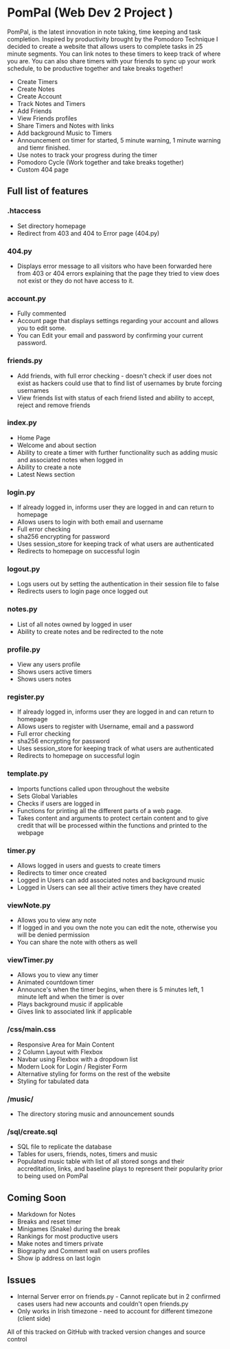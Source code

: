 # PomPal (Web Dev 2 Project )
PomPal, is the latest innovation in note taking, time keeping and task completion. 
Inspired by productivity brought by the Pomodoro Technique I decided to create a website that allows users to complete tasks in 25 minute segments. 
You can link notes to these timers to keep track of where you are. 
You can also share timers with your friends to sync up your work schedule, to be productive together and take breaks together!

- Create Timers
- Create Notes
- Create Account
- Track Notes and Timers
- Add Friends
- View Friends profiles
- Share Timers and Notes with links
- Add background Music to Timers
- Announcement on timer for started, 5 minute warning, 1 minute warning and tiemr finished.
- Use notes to track your progress during the timer
- Pomodoro Cycle (Work together and take breaks together)
- Custom 404 page 

## Full list of features

### .htaccess
- Set directory homepage
- Redirect from 403 and 404 to Error page (404.py)

### 404.py
- Displays error message to all visitors who have been forwarded here from 403 or 404 errors explaining 
    that the page they tried to view does not exist or they do not have access to it.

### account.py
- Fully commented
- Account page that displays settings regarding your account and allows you to edit some.
- You can Edit your email and password by confirming your current password.

### friends.py
- Add friends, with full error checking - doesn't check if user does not exist as hackers could use that to find list of usernames by brute forcing usernames
- View friends list with status of each friend listed and ability to accept, reject and remove friends

### index.py
- Home Page
- Welcome and about section
- Ability to create a timer with further functionality such as adding music and associated notes when logged in
- Ability to create a note
- Latest News section

### login.py
- If already logged in, informs user they are logged in and can return to homepage
- Allows users to login with both email and username
- Full error checking
- sha256 encrypting for password
- Uses session_store for keeping track of what users are authenticated
- Redirects to homepage on successful login

### logout.py
- Logs users out by setting the authentication in their session file to false
- Redirects users to login page once logged out

### notes.py
- List of all notes owned by logged in user
- Ability to create notes and be redirected to the note

### profile.py
- View any users profile 
- Shows users active timers
- Shows users notes

### register.py
- If already logged in, informs user they are logged in and can return to homepage
- Allows users to register with Username, email and a password
- Full error checking
- sha256 encrypting for password
- Uses session_store for keeping track of what users are authenticated
- Redirects to homepage on successful login

### template.py
- Imports functions called upon throughout the website
- Sets Global Variables
- Checks if users are logged in
- Functions for printing all the different parts of a web page.
- Takes content and arguments to protect certain content and to give credit that will be processed within the functions and printed to the webpage

### timer.py
- Allows logged in users and guests to create timers
- Redirects to timer once created
- Logged in Users can add associated notes and background music
- Logged in Users can see all their active timers they have created

### viewNote.py
- Allows you to view any note
- If logged in and you own the note you can edit the note, otherwise you will be denied permission
- You can share the note with others as well

### viewTimer.py
- Allows you to view any timer
- Animated countdown timer
- Announce's when the timer begins, when there is 5 minutes left, 1 minute left and when the timer is over
- Plays background music if applicable
- Gives link to associated link if applicable

### /css/main.css
- Responsive Area for Main Content
- 2 Column Layout with Flexbox
- Navbar using Flexbox with a dropdown list
- Modern Look for Login / Register Form
- Alternative styling for forms on the rest of the website
- Styling for tabulated data

### /music/
- The directory storing music and announcement sounds

### /sql/create.sql
- SQL file to replicate the database
- Tables for users, friends, notes, timers and music
- Populated music table with list of all stored songs and their accreditation, links, and baseline plays to represent their popularity prior to being used on PomPal

## Coming Soon
- Markdown for Notes
- Breaks and reset timer
- Minigames (Snake) during the break
- Rankings for most productive users
- Make notes and timers private
- Biography and Comment wall on users profiles
- Show ip address on last login 

## Issues
- Internal Server error on friends.py - Cannot replicate but in 2 confirmed cases users had new accounts and couldn't open friends.py
- Only works in Irish timezone - need to account for different timezone (client side)

All of this tracked on GitHub with tracked version changes and source control

